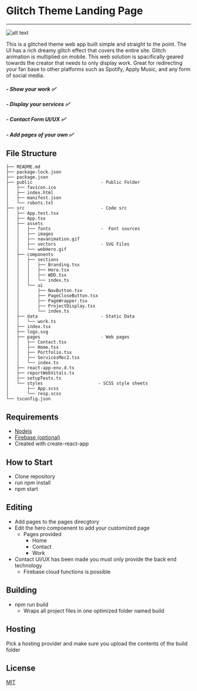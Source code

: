 # Glitch Theme Landing Page

---

![alt text](https://github.com/PinedaVictor/Glitch-Landing-Page/blob/main/src/assets/images/display.jpg " Lcd ..
")

This is a glitched theme web app built simple and straight to the point. The UI has a rich dreamy glitch effect that covers the entire site. Glitch animation is multiplied on mobile. This web solution is spacifically geared towards the creator that needs to only display work. Great for redirecting your fan base to other platforms such as Spotify, Apply Music, and any form of social media.

##### - Show your work ✅

##### - Display your services ✅

##### - Contact Form UI/UX ✅

##### - Add pages of your own ✅

## File Structure

```
├── README.md
├── package-lock.json
├── package.json
├── public                          - Public Folder
│   ├── favicon.ico
│   ├── index.html
│   ├── manifest.json
│   └── robots.txt
├── src                             - Code src
│   ├── App.test.tsx
│   ├── App.tsx
│   ├── assets
│   │   ├── fonts                   -  Font sources
│   │   ├── images
│   │   ├── navanimation.gif
│   │   ├── vectors                 - SVG Files
│   │   └── webHero.gif
│   ├── components
│   │   ├── sections
│   │   │   ├── Branding.tsx
│   │   │   ├── Hero.tsx
│   │   │   ├── WDD.tsx
│   │   │   └── index.ts
│   │   └── ui
│   │       ├── NavButton.tsx
│   │       ├── PageCloseButton.tsx
│   │       ├── PageWrapper.tsx
│   │       ├── ProjectDisplay.tsx
│   │       └── index.ts
│   ├── data                        - Static Data
│   │   └── work.ts
│   ├── index.tsx
│   ├── logo.svg
│   ├── pages                       - Web pages
│   │   ├── Contact.tsx
│   │   ├── Home.tsx
│   │   ├── Portfolio.tsx
│   │   ├── ServicesMoc2.tsx
│   │   └── index.ts
│   ├── react-app-env.d.ts
│   ├── reportWebVitals.ts
│   ├── setupTests.ts
│   └── styles                     - SCSS style sheets
│       ├── App.scss
│       └── resp.scss
└── tsconfig.json
```

## Requirements

- [Nodejs](https://nodejs.org/en/)
- [Firebase (optional)](https://firebase.google.com/?gclid=CjwKCAjwur-SBhB6EiwA5sKtjiiZpqtrmgFPP4bUQIJgqfqU4d7k_LosissOrYLi_EzOk4HobFb8wxoCwVkQAvD_BwE&gclsrc=aw.ds)
- Created with create-react-app

## How to Start

- Clone repository
- run npm install
- npm start

## Editing

- Add pages to the pages direcgtory
- Edit the hero compoenent to add your customized page
  - Pages provided
    - Home
    - Contact
    - Work
- Contact UI/UX has been made you must only provide the back end technology
  - Firebase cloud functions is possible

## Building

- npm run build
  - Wraps all project files in one optimized folder named build

## Hosting

Pick a hosting provider and make sure you upload the contents of the build folder

## License

[MIT](https://github.com/PinedaVictor/Glitch-Landing-Page/blob/main/LICENSE)
